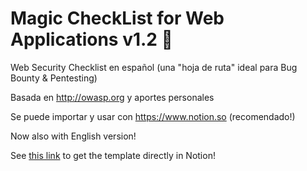 # Magic CheckList for Web Applications v1.2 📝
Web Security Checklist en español (una "hoja de ruta" ideal para Bug Bounty &amp; Pentesting)

Basada en http://owasp.org y aportes personales

Se puede importar y usar con https://www.notion.so (recomendado!)


Now also with English version!

See [this link](https://www.notion.so/robinlunde/Magic-CheckList-for-Web-Applications-02f8792cc6cd4f898294d19f4f12a2e8) to get the template directly in Notion!
